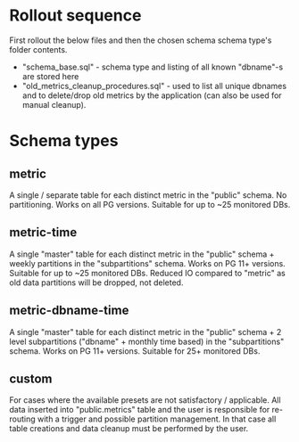 # Rollout sequence

First rollout the below files and then the chosen schema schema type's folder contents.
* "schema_base.sql" - schema type and listing of all known "dbname"-s are stored here
* "old_metrics_cleanup_procedures.sql" - used to list all unique dbnames and to delete/drop old metrics by the application (can also be used for manual cleanup).

# Schema types

## metric

A single / separate table for each distinct metric in the "public" schema. No partitioning. Works on all PG versions. Suitable for up to ~25 monitored DBs.

## metric-time

A single "master" table for each distinct metric in the "public" schema + weekly partitions in the "subpartitions" schema. Works on PG 11+ versions. Suitable for up to ~25 monitored DBs. Reduced IO compared to "metric" as old data partitions will be dropped, not deleted.

## metric-dbname-time

A single "master" table for each distinct metric in the "public" schema + 2 level subpartitions ("dbname" + monthly time based) in the "subpartitions" schema. Works on PG 11+ versions. Suitable for 25+ monitored DBs.

## custom

For cases where the available presets are not satisfactory / applicable. All data inserted into "public.metrics" table and the user is responsible for re-routing with a trigger and possible partition management. In that case all table creations and data cleanup must be performed by the user.
